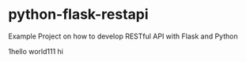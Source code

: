 # python-flask-restapi
Example Project on how to develop RESTful API with Flask and Python

1hello world111
hi
